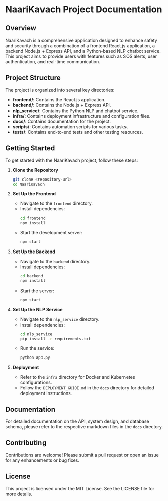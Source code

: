 # NaariKavach Project Documentation

## Overview
NaariKavach is a comprehensive application designed to enhance safety and security through a combination of a frontend React.js application, a backend Node.js + Express API, and a Python-based NLP chatbot service. This project aims to provide users with features such as SOS alerts, user authentication, and real-time communication.

## Project Structure
The project is organized into several key directories:

- **frontend/**: Contains the React.js application.
- **backend/**: Contains the Node.js + Express API.
- **nlp_service/**: Contains the Python NLP and chatbot service.
- **infra/**: Contains deployment infrastructure and configuration files.
- **docs/**: Contains documentation for the project.
- **scripts/**: Contains automation scripts for various tasks.
- **tests/**: Contains end-to-end tests and other testing resources.

## Getting Started
To get started with the NaariKavach project, follow these steps:

1. **Clone the Repository**
   ```bash
   git clone <repository-url>
   cd NaariKavach
   ```

2. **Set Up the Frontend**
   - Navigate to the `frontend` directory.
   - Install dependencies:
     ```bash
     cd frontend
     npm install
     ```
   - Start the development server:
     ```bash
     npm start
     ```

3. **Set Up the Backend**
   - Navigate to the `backend` directory.
   - Install dependencies:
     ```bash
     cd backend
     npm install
     ```
   - Start the server:
     ```bash
     npm start
     ```

4. **Set Up the NLP Service**
   - Navigate to the `nlp_service` directory.
   - Install dependencies:
     ```bash
     cd nlp_service
     pip install -r requirements.txt
     ```
   - Run the service:
     ```bash
     python app.py
     ```

5. **Deployment**
   - Refer to the `infra` directory for Docker and Kubernetes configurations.
   - Follow the `DEPLOYMENT_GUIDE.md` in the `docs` directory for detailed deployment instructions.

## Documentation
For detailed documentation on the API, system design, and database schema, please refer to the respective markdown files in the `docs` directory.

## Contributing
Contributions are welcome! Please submit a pull request or open an issue for any enhancements or bug fixes.

## License
This project is licensed under the MIT License. See the LICENSE file for more details.